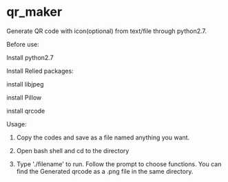qr_maker
========

Generate QR code with icon(optional) from text/file through python2.7. 

Before use:

Install python2.7

Install Relied packages:

  install libjpeg

  install Pillow

  install qrcode

Usage:

1. Copy the codes and save as a file named anything you want.

2. Open bash shell and cd to the directory

3. Type './filename' to run. Follow the prompt to choose functions. You can find the Generated qrcode as a .png file in the same directory.



